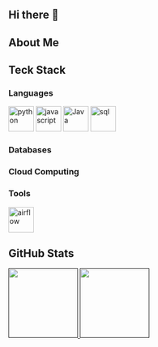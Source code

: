 ## Hi there 👋

<!--
**thehenke/thehenke** is a ✨ _special_ ✨ repository because its `README.md` (this file) appears on your GitHub profile.

Here are some ideas to get you started:

- 🔭 I’m currently working on ...
- 🌱 I’m currently learning ...
- 👯 I’m looking to collaborate on ...
- 🤔 I’m looking for help with ...
- 💬 Ask me about ...
- 📫 How to reach me: ...
- 😄 Pronouns: ...
- ⚡ Fun fact: ...
-->

## About Me
## Teck Stack
### Languages
<p>
    <img src="https://github.com/gilbarbara/logos/blob/main/logos/python.svg"                   title= "Python" alt="python" width="50" height="50"/> 
    <img src="https://www.vectorlogo.zone/logos/javascript/javascript-icon.svg"                 title= "JavaScript" alt="javascript" width="50" height="50"/> 
    <img src="https://www.vectorlogo.zone/logos/java/java-icon.svg"                             title= "Java" alt="Java" width="50" height="50"/> 
    <img src="https://github.com/benc-uk/icon-collection/blob/master/azure-patterns/sql-db.svg" title= "SQL" alt="sql" width="50" height="50"/> 
</p>

### Databases
### Cloud Computing
### Tools
<img src="https://github.com/gilbarbara/logos/blob/main/logos/airflow-icon.svg" alt="airflow" width="50" height="50"/> 

## GitHub Stats
<!-- ![thehenke's GitHub stats](https://github-readme-stats.vercel.app/api?username=thehenke&show_icons=true&theme=gotham) -->



<a href="">
    <img height="137px" src="https://github-readme-stats.vercel.app/api?username=thehenke&hide_border=true&show_icons=true&theme=gotham" /><!-- wi*quL3fcV -->
    <img height="137px" src="https://github-readme-stats.vercel.app/api/top-langs/?username=thehenke&layout=compact&langs_count=6&theme=gotham&hide_border=true" />
</a>